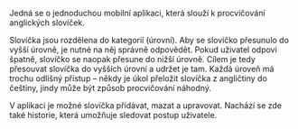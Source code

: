 Jedná se o jednoduchou mobilní aplikaci, která slouží k procvičování anglických slovíček.

Slovíčka jsou rozdělena do kategorií (úrovní). Aby se slovíčko přesunulo do vyšší úrovně, je nutné na něj správně odpovědět. Pokud uživatel odpoví špatně, slovíčko se naopak přesune do nižší úrovně. Cílem je tedy přesouvat slovíčka do vyšších úrovní a udržet je tam. Každá úroveň má trochu odlišný přístup – někdy je úkol přeložit slovíčka z angličtiny do češtiny, jindy může být způsob procvičování náhodný.

V aplikaci je možné slovíčka přidávat, mazat a upravovat. Nachází se zde také historie, která umožňuje sledovat postup uživatele.


